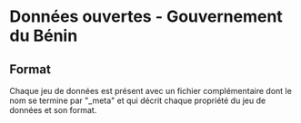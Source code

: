 # Données ouvertes - Gouvernement du Bénin

## Format
Chaque jeu de données est présent avec un fichier complémentaire dont le nom se termine par "_meta" et qui décrit chaque propriété du jeu de données et son format.

